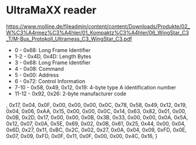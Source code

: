 UltraMaXX reader
================

https://www.molline.de/fileadmin/content/content/Downloads/Produkte/02_W%C3%A4rmez%C3%A4hler/01_Kompaktz%C3%A4hler/06_WingStar_C3_T/M-Bus_Protokoll_Ultramess_C3_WingStar_C3.pdf



* 0 - 0x68: Long Frame Identifier
* 1-2 - 0x4D, 0x4D: Length Bytes
* 3 - 0x68: Long Frame Identifier
* 4 - 0x08: Command
* 5 - 0x00: Address
* 6 - 0x72: Control Information
* 7-10 - 0x58, 0x49, 0x12, 0x19: 4-byte type A identification number
* 11-12 - 0x92, 0x26: 2-byte manufacturer code


, 0x17, 0x04, 0x0F, 0x00, 0x00, 0x00, 0x0C, 0x78, 0x58, 0x49, 0x12, 0x19, 0x04, 0x06, 0xAA, 0x15, 0x00, 0x00, 0x0C, 0x14, 0x63, 0x82, 0x01, 0x00, 0x0B, 0x2D, 0x17, 0x00, 0x00, 0x0B, 0x3B, 0x33, 0x00, 0x00, 0x0A, 0x5A, 0x12, 0x07, 0x0A, 0x5E, 0x69, 0x02, 0x0B, 0x61, 0x25, 0x44, 0x00, 0x04, 0x6D, 0x27, 0x11, 0xBC, 0x2C, 0x02, 0x27, 0x0A, 0x04, 0x09, 0xFD, 0x0E, 0x07, 0x09, 0xFD, 0x0F, 0x11, 0x0F, 0x00, 0x00, 0x4C, 0x16, }
